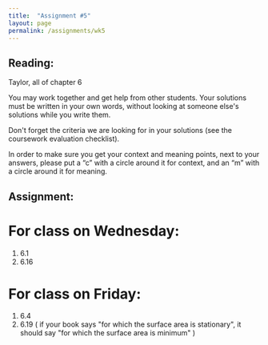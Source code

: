 ```yaml
---
title:  "Assignment #5"
layout: page
permalink: /assignments/wk5
---
```


## Reading:  
Taylor, all of chapter 6

You may work together and get help from other students. Your solutions must be written in your own words, without looking at someone else's solutions while you write them.

Don't forget the criteria we are looking for in your solutions (see the coursework evaluation checklist).

In order to make sure you get your context and meaning points,
next to your answers, please put a “c” with a circle around it for context, and an “m” with a circle around it for meaning.

## Assignment:

# For class on Wednesday:

1. 6.1
2. 6.16

# For class on Friday:

1. 6.4
2. 6.19 ( if your book says "for which the surface area is stationary", it should say "for which the surface area is minimum" )